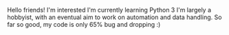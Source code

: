 Hello friends!
I'm interested
I'm currently learning Python 3
I'm largely a hobbyist, with an eventual aim to work on automation and data handling.
So far so good, my code is only 65% bug and dropping :)

<!---
sadcoffee29/sadcoffee29 is a ✨ special ✨ repository because its `README.md` (this file) appears on your GitHub profile.
You can click the Preview link to take a look at your changes.
--->
